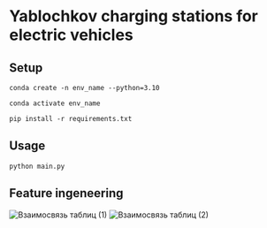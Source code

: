 # Yablochkov charging stations for electric vehicles

## Setup
```Linux Kernel Module
conda create -n env_name --python=3.10

conda activate env_name

pip install -r requirements.txt
```
## Usage
```
python main.py
```
## Feature ingeneering
![Взаимосвязь таблиц (1)](https://user-images.githubusercontent.com/110126453/201216962-b8c29f53-ea02-4f15-8cba-389d1f223e98.jpg)
![Взаимосвязь таблиц (2)](https://user-images.githubusercontent.com/110126453/201217028-653bafe0-879e-4bc3-83bd-01c94eb4a85b.jpg)
